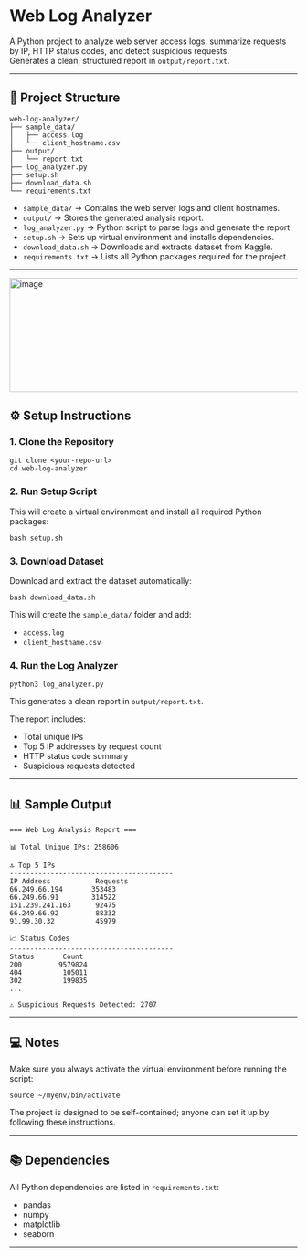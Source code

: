 # Web Log Analyzer

A Python project to analyze web server access logs, summarize requests by IP, HTTP status codes, and detect suspicious requests.  
Generates a clean, structured report in `output/report.txt`.

---

## 📂 Project Structure

```
web-log-analyzer/
├── sample_data/
│   ├── access.log
│   └── client_hostname.csv
├── output/
│   └── report.txt
├── log_analyzer.py
├── setup.sh
├── download_data.sh
└── requirements.txt
```

- `sample_data/` → Contains the web server logs and client hostnames.  
- `output/` → Stores the generated analysis report.  
- `log_analyzer.py` → Python script to parse logs and generate the report.  
- `setup.sh` → Sets up virtual environment and installs dependencies.  
- `download_data.sh` → Downloads and extracts dataset from Kaggle.  
- `requirements.txt` → Lists all Python packages required for the project.

---
<img width="1536" height="200" alt="image" src="https://github.com/user-attachments/assets/1de07b2c-3548-46dc-a45b-d9dd2957825f" />


## ⚙️ Setup Instructions

### 1. Clone the Repository
```
git clone <your-repo-url>
cd web-log-analyzer
```

### 2. Run Setup Script  
This will create a virtual environment and install all required Python packages:
```
bash setup.sh
```

### 3. Download Dataset  
Download and extract the dataset automatically:
```
bash download_data.sh
```

This will create the `sample_data/` folder and add:  
- `access.log`  
- `client_hostname.csv`  

### 4. Run the Log Analyzer  
```
python3 log_analyzer.py
```

This generates a clean report in `output/report.txt`.

The report includes:  
- Total unique IPs  
- Top 5 IP addresses by request count  
- HTTP status code summary  
- Suspicious requests detected  

---

## 📊 Sample Output

```
=== Web Log Analysis Report ===

📊 Total Unique IPs: 258606

🔝 Top 5 IPs
----------------------------------------
IP Address           Requests
66.249.66.194       353483
66.249.66.91        314522
151.239.241.163      92475
66.249.66.92         88332
91.99.30.32          45979

📈 Status Codes
----------------------------------------
Status       Count
200         9579824
404          105011
302          199835
...

⚠️ Suspicious Requests Detected: 2707
```

---

## 💻 Notes

Make sure you always activate the virtual environment before running the script:  
```
source ~/myenv/bin/activate
```

The project is designed to be self-contained; anyone can set it up by following these instructions.

---

## 📚 Dependencies
All Python dependencies are listed in `requirements.txt`:
- pandas  
- numpy  
- matplotlib  
- seaborn  

---
